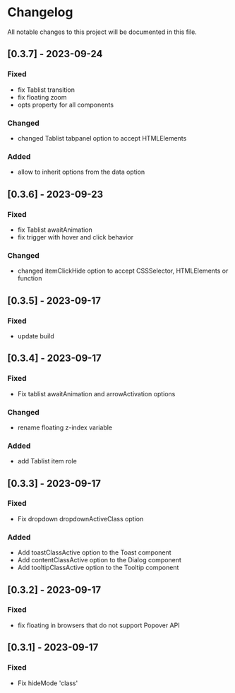 # Changelog

All notable changes to this project will be documented in this file.
## [0.3.7] - 2023-09-24
### Fixed
- fix Tablist transition
- fix floating zoom
- opts property for all components
### Changed
- changed Tablist tabpanel option to accept HTMLElements
### Added
- allow to inherit options from the data option
## [0.3.6] - 2023-09-23
### Fixed
- fix Tablist awaitAnimation
- fix trigger with hover and click behavior
### Changed
- changed itemClickHide option to accept CSSSelector, HTMLElements or function
## [0.3.5] - 2023-09-17
### Fixed
- update build
## [0.3.4] - 2023-09-17
### Fixed
- Fix tablist awaitAnimation and arrowActivation options
### Changed
- rename floating z-index variable
### Added
- add Tablist item role

## [0.3.3] - 2023-09-17
### Fixed
- Fix dropdown dropdownActiveClass option
### Added
- Add toastClassActive option to the Toast component
- Add contentClassActive option to the Dialog component
- Add tooltipClassActive option to the Tooltip component

## [0.3.2] - 2023-09-17
### Fixed
- fix floating in browsers that do not support Popover API

## [0.3.1] - 2023-09-17
### Fixed
- Fix hideMode 'class'
